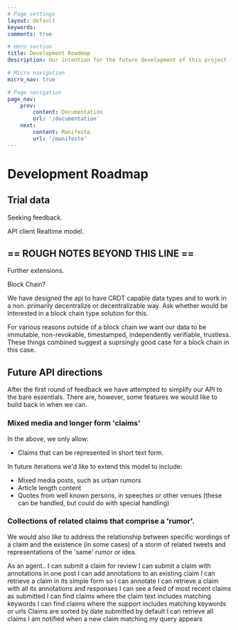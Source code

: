 ```yaml
---
# Page settings
layout: default
keywords:
comments: true

# Hero section
title: Development Roadmap
description: Our intention for the future development of this project

# Micro navigation
micro_nav: true

# Page navigation
page_nav:
    prev:
        content: Documentation
        url: '/documentation'
    next:
        content: Manifesto
        url: '/manifesto'
---
```


# Development Roadmap

## Trial data

Seeking feedback.

API client
Realtime model.


## == ROUGH NOTES BEYOND THIS LINE ==


Further extensions. 

Block Chain? 

We have designed the api to have CRDT capable data types and to work in a non. primarily decentralize or decentralizable way. Ask whether would be interested in a block chain type solution for this.

For various reasons outside of a block chain we want our data to be immutable, non-revokable, timestamped, independently verifiable, trustless. These things combined suggest a suprsingly good case for a block chain in this case. 



## Future API directions 

After the first round of feedback we have attempted to simplify our API to the bare essentials. There are, however, some features we would like to build back in when we can. 

### Mixed media and longer form 'claims' 

In the above, we only allow:
* Claims that can be represented in short text form. 

In future iterations we'd like to extend this model to include:
* Mixed media posts, such as urban rumors
* Article length content
* Quotes from well known persons, in speeches or other venues (these can be handled, but could do with special handling)

### Collections of related claims that comprise a 'rumor'. 

We would also like to address the relationship between specific wordings of a claim and the existence (in some cases) of a storm of related tweets and representations of the 'same' rumor or idea. 



As an agent..
I can submit a claim for review 
I can submit a claim with annotations in one post
I can add annotations to an existing claim
I can retrieve a claim in its simple form so i can annotate 
I can retrieve a claim with all its annotations and responses
I can see a feed of most recent claims as submitted
I can find claims where the claim text includes matching keywords
I can find claims where the support includes matching keywords or urls
Claims are sorted by date submitted by default
I can retrieve all claims 
I am notified when a new claim matching my query appears
